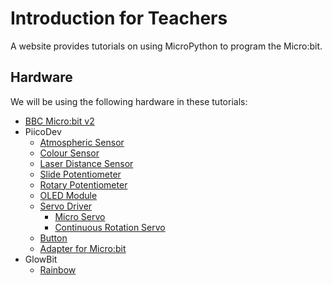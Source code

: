 # Introduction for Teachers

A website provides tutorials on using MicroPython to program the Micro:bit.

## Hardware

We will be using the following hardware in these tutorials:

- [BBC Micro:bit v2](https://microbit.org/)
- PiicoDev
  - [Atmospheric Sensor](https://core-electronics.com.au/piicodev-atmospheric-sensor-bme280.html)
  - [Colour Sensor](https://core-electronics.com.au/piicodev-colour-sensor-veml6040.html)
  - [Laser Distance Sensor](https://core-electronics.com.au/piicodev-laser-distance-sensor-vl53l1x.html)
  - [Slide Potentiometer](https://core-electronics.com.au/piicodev-slide-potentiometer.html)
  - [Rotary Potentiometer](https://core-electronics.com.au/piicodev-potentiometer-rotary.html)
  - [OLED Module](https://core-electronics.com.au/piicodev-oled-display-module-128x64-ssd1306.html)
  - [Servo Driver](https://core-electronics.com.au/piicodev-servo-driver.html)
    - [Micro Servo](https://core-electronics.com.au/feetech-fs90-1-5kgcm-micro-servo-9g.html)
    - [Continuous Rotation Servo](https://core-electronics.com.au/feetech-1-5kg-continuous-rotation-servo-fs90r.html)
  - [Button](https://core-electronics.com.au/piicodev-button.html)
  - [Adapter for Micro:bit](https://core-electronics.com.au/piicodev-adapter-for-micro-bit.html)
- GlowBit
  - [Rainbow](https://core-electronics.com.au/glowbit-rainbow.html)

